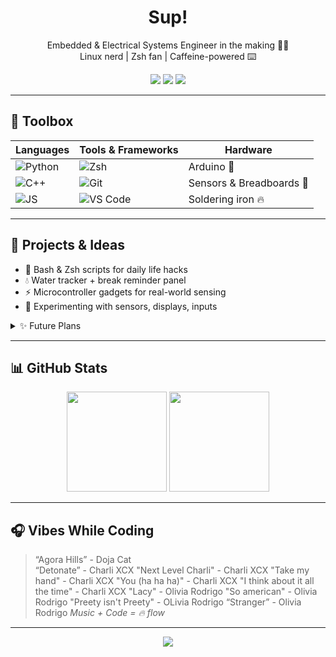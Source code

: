 
<h1 align="center">Sup!</h1>
<p align="center">
  Embedded & Electrical Systems Engineer in the making 👨‍💻<br>
  Linux nerd | Zsh fan | Caffeine-powered ⌨️
</p>

<p align="center">
  <img src="https://img.shields.io/badge/Manjaro-Linux-35bf5c?logo=manjaro&logoColor=white" />
  <img src="https://img.shields.io/badge/Shell-Zsh-89e051?logo=gnu-bash&logoColor=white" />
  <img src="https://img.shields.io/badge/Editor-VSCode-blue?logo=visual-studio-code" />
</p>

---

## 🧰 Toolbox

<div align="center">

| Languages | Tools & Frameworks | Hardware |
|----------|--------------------|----------|
| ![Python](https://img.shields.io/badge/Python-3670A0?logo=python&logoColor=ffdd54) | ![Zsh](https://img.shields.io/badge/Zsh-ffffff?logo=gnubash&logoColor=89e051) | Arduino 🧠 |
| ![C++](https://img.shields.io/badge/C++-00599C?logo=c%2B%2B&logoColor=white) | ![Git](https://img.shields.io/badge/Git-F05032?logo=git&logoColor=white) | Sensors & Breadboards 🧪 |
| ![JS](https://img.shields.io/badge/JavaScript-323330?logo=javascript&logoColor=f7df1e) | ![VS Code](https://img.shields.io/badge/VSCode-007ACC?logo=visual-studio-code&logoColor=white) | Soldering iron 🔥 |

</div>

---

## 🚀 Projects & Ideas

- 🧠 Bash & Zsh scripts for daily life hacks  
- 💧 Water tracker + break reminder panel  
- ⚡ Microcontroller gadgets for real-world sensing  
- 🧪 Experimenting with sensors, displays, inputs

<details>
  <summary>✨ Future Plans</summary>

  - 🛰️ Learn embedded Linux  
  - 🐧 Contribute to open source Linux tools  
  - 🖼️ Build a dashboard app for personal health + PC stats  
  - 🔥 Create my own dotfiles / rice setup  
</details>

---

## 📊 GitHub Stats

<div align="center">
  <img src="https://github-readme-stats.vercel.app/api?username=unhingednerdxcx&show_icons=true&theme=tokyonight&hide_border=true" height="160" />
  <img src="https://github-readme-stats.vercel.app/api/top-langs/?username=unhingednerdxcx&layout=compact&theme=tokyonight&hide_border=true" height="160" />
</div>

---

## 🎧 Vibes While Coding

> “Agora Hills” - Doja Cat  
> “Detonate” - Charli XCX
> "Next Level Charli" - Charli XCX
> "Take my hand" - Charli XCX
> "You (ha ha ha)" - Charli XCX
> "I think about it all the time" - Charli XCX
> "Lacy" - Olivia Rodrigo
> "So american" - Olivia Rodrigo
> "Preety isn't Preety" - OLivia Rodrigo
> “Stranger” - Olivia Rodrigo
<i>Music + Code = 🔥 flow</i>

---

<p align="center">
  <img src="https://readme-typing-svg.herokuapp.com?font=Fira+Code&duration=2000&pause=100&color=89F289&center=true&vCenter=true&width=440&lines=Zsh+rocks+%F0%9F%A4%96;Manjaro+Linux+for+life+%F0%9F%90%B3;Coding+like+it's+art+%F0%9F%92%A8;Hardware+meets+software+%F0%9F%A7%AA;Nuho+was+here+%F0%9F%9A%80" />
</p>
